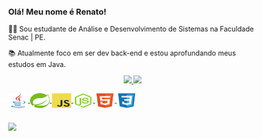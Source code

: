### Olá! Meu nome é Renato!
🧑‍💻 Sou estudante de Análise e Desenvolvimento de Sistemas na Faculdade Senac | PE.

📚 Atualmente foco em ser dev back-end e estou aprofundando meus estudos em Java.

<div align="center">
  <a href="https://github.com/renatofariass">
  <img height="180em" src="https://github-readme-stats.vercel.app/api?username=renatofariass&show_icons=true&theme=tokyonight&include_all_commits=true&count_private=true"/>
  <img height="180em" src="https://github-readme-stats.vercel.app/api/top-langs/?username=renatofariass&layout=compact&langs_count=7&theme=tokyonight"/>
</div>

<div style = "display: inline_block"><br/>
  <img align="center" alt="Java" height="30" width="40" src="https://raw.githubusercontent.com/devicons/devicon/master/icons/java/java-original.svg">
  <img align="center" alt="Spring" height="30" width="40" src="https://raw.githubusercontent.com/devicons/devicon/master/icons/spring/spring-original.svg">
  <img align="center" alt="JavaScript" height="30" width="40" src="https://raw.githubusercontent.com/devicons/devicon/master/icons/javascript/javascript-original.svg">
  <img align="center" alt="NodeJS" height="30" width="40" src="https://raw.githubusercontent.com/devicons/devicon/master/icons/nodejs/nodejs-original.svg">
  <img align="center" alt="HTML5" height="30" width="40" src="https://raw.githubusercontent.com/devicons/devicon/master/icons/html5/html5-original.svg">
  <img align="center" alt="CSS3" height="30" width="40" src="https://raw.githubusercontent.com/devicons/devicon/master/icons/css3/css3-original.svg">
</div>

##


<a href="https://www.linkedin.com/in/renatofari4s/" target="_blank"><img src="https://img.shields.io/badge/-LinkedIn-%230077B5?style=for-the-badge&logo=linkedin&logocolor=white" target="_blank"></a>
